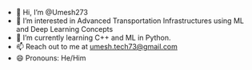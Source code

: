 - 👋 Hi, I’m @Umesh273
- 👀 I’m interested in Advanced Transportation Infrastructures using ML and Deep Learning Concepts 
- 🌱 I’m currently learning C++ and ML in Python.
- 📫 Reach out to me at umesh.tech73@gmail.com
- 😄 Pronouns: He/Him
  

<!---
Umesh273/Umesh273 is a ✨ special ✨ repository because its `README.md` (this file) appears on your GitHub profile.
You can click the Preview link to take a look at your changes.
--->

